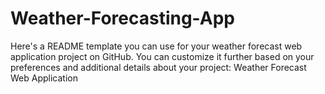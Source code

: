 # Weather-Forecasting-App
 Here's a README template you can use for your weather forecast web application project on GitHub. You can customize it further based on your preferences and additional details about your project:  Weather Forecast Web Application

